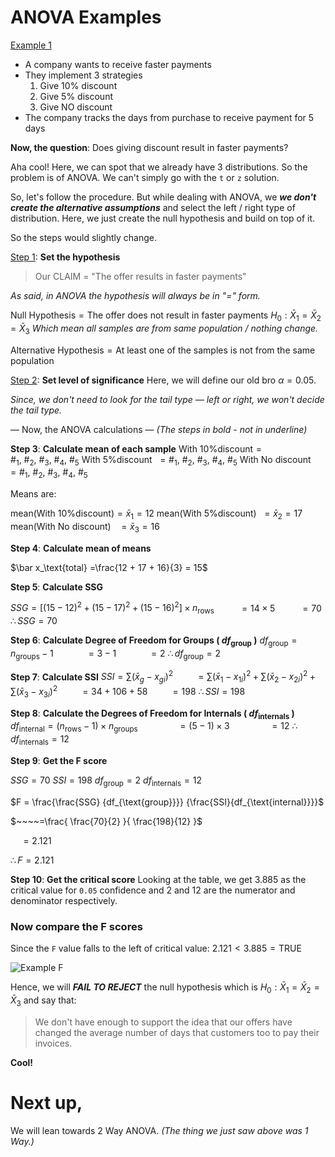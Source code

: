 # ANOVA Examples
<u>Example 1</u>

- A company wants to receive faster payments
- They implement 3 strategies
	1. Give 10% discount
	2. Give 5% discount
	3. Give NO discount
- The company tracks the days from purchase to receive payment for 5 days

**Now, the question**:
Does giving discount result in faster payments?

Aha cool! Here, we can spot that we already have 3 distributions. So the problem is of ANOVA. We can't simply go with the `t` or `z` solution.

So, let's follow the procedure.
But while dealing with ANOVA, we ***we don't create the alternative assumptions*** and select the left / right type of distribution. Here, we just create the null hypothesis and build on top of it.

So the steps would slightly change. 

<u>Step 1</u>: **Set the hypothesis**
> Our CLAIM = "The offer results in faster payments"

*As said, in ANOVA the hypothesis will always be in "=" form.*

$\text{Null Hypothesis} = \text{The offer does not result in faster payments}$
$H_0 : \bar X_1 =  \bar X_2 = \bar X_3$
*Which mean all samples are from same population / nothing change.*

$\text{Alternative Hypothesis} = \text{At least one of the samples is not from the same population}$

<u>Step 2</u>: **Set level of significance**
Here, we will define our old bro $\alpha = 0.05$.

*Since, we don't need to look for the tail type — left or right, we won't decide the tail type.*

— Now, the ANOVA calculations — 
*(The steps in bold - not in underline)*

**Step 3**: **Calculate mean of each sample**
$\text{With 10\% discount} = \#_1,~\#_2,~\#_3,~\#_4,~\#_5$
$\text{With 5\% discount}~~ = \#_1,~\#_2,~\#_3,~\#_4,~\#_5$
$\text{With No discount} ~~~= \#_1,~\#_2,~\#_3,~\#_4,~\#_5$

Means are:

$\text{mean}(\text{With 10\% discount}) = \bar x_1 = 12$
$\text{mean}(\text{With 5\% discount})~~ = \bar x_2 = 17$
$\text{mean}(\text{With No discount}) ~~~= \bar x_3 = 16$

**Step 4**: **Calculate mean of means**

$\bar x_\text{total} =\frac{12 + 17 + 16}{3} = 15$

**Step 5**: **Calculate SSG**

$SSG = [(15 - 12)^2 + (15 - 17)^2 + (15 - 16)^2] \times n_\text{rows}$
$~~~~~~~~~=14 \times 5$
$~~~~~~~~~=70$
$\therefore SSG = 70$

**Step 6**: **Calculate Degree of Freedom for Groups ( $df_\text{group}$ )**
$df_{\text{group}} = n_\text{groups} - 1$
$~~~~~~~~~~~~ = 3 - 1$
$~~~~~~~~~~~~= 2$
$\therefore df_{\text{group}} = 2$

**Step 7**: **Calculate SSI**
$SSI = \sum(\bar x_g - x_{gi})^2$
$~~~~~~~~ = \sum(\bar x_1 - x_{1i})^2 + \sum(\bar x_2 - x_{2i})^2 + \sum(\bar x_3 - x_{3i})^2$
$~~~~~~~~= 34 + 106 + 58$
$~~~~~~~~= 198$
$\therefore SSI= 198$

**Step 8**: **Calculate the Degrees of Freedom for Internals ($~df_\text{internals}~$)**
$df_{\text{internal}} = (n_\text{rows} - 1) \times n_\text{groups}$
$~~~~~~~~~~~~~~~ = (5 - 1) \times  3$
$~~~~~~~~~~~~~~~= 12$
$\therefore df_{\text{internals}} = 12$

**Step 9**: **Get the F score**

$SSG = 70$
$SSI = 198$
$df_{\text{group}} = 2$
$df_{\text{internals}} = 12$

$F = \frac{\frac{SSG} {df_{\text{group}}}} {\frac{SSI}{df_{\text{internal}}}}$

$~~~~=\frac{ \frac{70}{2} }{ \frac{198}{12} }$

$~~~~= 2.121$

$\therefore F = 2.121$

**Step 10**: **Get the critical score**
Looking at the table, we get $3.885$ as the critical value for `0.05` confidence and 2 and 12 are the numerator and denominator respectively.

### Now compare the F scores

Since the `F` value falls to the left of critical value:
$2.121 < 3.885 = \text{TRUE}$

![Example F](https://i.imgur.com/StBwgUf.png)

Hence, we will ***FAIL TO REJECT*** the null hypothesis which is $H_0 : \bar X_1 =  \bar X_2 = \bar X_3$ and say that:
> We don't have enough to support the idea that our offers have changed the average number of days that customers too to pay their invoices.

**Cool!**

# Next up,
We will lean towards 2 Way ANOVA. *(The thing we just saw above was 1 Way.)*